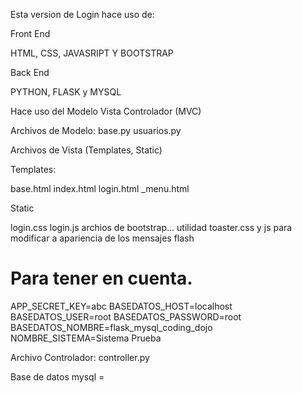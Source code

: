 Esta version de Login hace uso de:

Front End

HTML, CSS, JAVASRIPT Y BOOTSTRAP

Back End

PYTHON, FLASK y MYSQL 

Hace uso del Modelo Vista Controlador (MVC)

Archivos de Modelo:
base.py
usuarios.py

Archivos de Vista (Templates, Static)

Templates:

base.html
index.html
login.html
_menu.html

Static

login.css
login.js
archios de bootstrap...
utilidad toaster.css y js para modificar a apariencia de los mensajes flash
# Para tener en cuenta.

APP_SECRET_KEY=abc
BASEDATOS_HOST=localhost
BASEDATOS_USER=root
BASEDATOS_PASSWORD=root
BASEDATOS_NOMBRE=flask_mysql_coding_dojo
NOMBRE_SISTEMA=Sistema Prueba

Archivo Controlador:
controller.py


Base de datos mysql = 